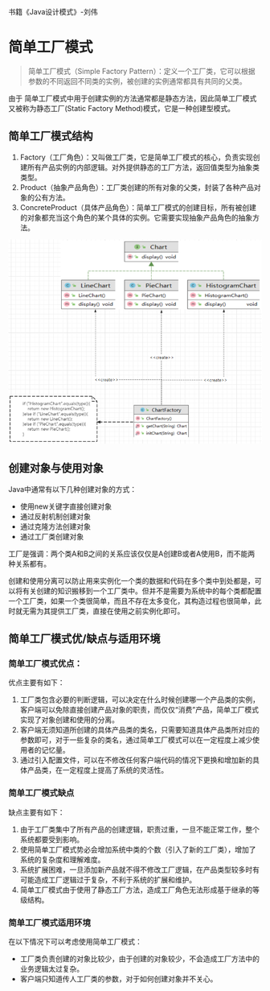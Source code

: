 书籍《Java设计模式》-刘伟
# 简单工厂模式

>简单工厂模式（Simple Factory Pattern）：定义一个工厂类，它可以根据参数的不同返回不同类的实例，被创建的实例通常都具有共同的父类。  

由于 简单工厂模式中用于创建实例的方法通常都是静态方法，因此简单工厂模式又被称为静态工厂(Static Factory Method)模式，它是一种创建型模式。

## 简单工厂模式结构

1. Factory（工厂角色）：又叫做工厂类，它是简单工厂模式的核心，负责实现创建所有产品实例的内部逻辑。对外提供静态的工厂方法，返回值类型为抽象类类型。
2. Product（抽象产品角色）：工厂类创建的所有对象的父类，封装了各种产品对象的公有方法。
3. ConcreteProduct（具体产品角色）：简单工厂模式的创建目标，所有被创建的对象都充当这个角色的某个具体的实例。它需要实现抽象产品角色的抽象方法。

![image-20220329222845689](.\images\image-20220329222845689.png)

## 创建对象与使用对象

Java中通常有以下几种创建对象的方式：

* 使用new关键字直接创建对象
* 通过反射机制创建对象
* 通过克隆方法创建对象
* 通过工厂类创建对象

工厂是强调：两个类A和B之间的关系应该仅仅是A创建B或者A使用B，而不能两种关系都有。

创建和使用分离可以防止用来实例化一个类的数据和代码在多个类中到处都是，可以将有关创建的知识搬移到一个工厂类中。但并不是需要为系统中的每个类都配置一个工厂类，如果一个类很简单，而且不存在太多变化，其构造过程也很简单，此时就无需为其提供工厂类，直接在使用之前实例化即可。

## 简单工厂模式优/缺点与适用环境

### 简单工厂模式优点：

优点主要有如下：

1. 工厂类包含必要的判断逻辑，可以决定在什么时候创建哪一个产品类的实例，客户端可以免除直接创建产品对象的职责，而仅仅“消费”产品，简单工厂模式实现了对象创建和使用的分离。
2. 客户端无须知道所创建的具体产品类的类名，只需要知道具体产品类所对应的参数即可，对于一些复杂的类名，通过简单工厂模式可以在一定程度上减少使用者的记忆量。
3. 通过引入配置文件，可以在不修改任何客户端代码的情况下更换和增加新的具体产品类，在一定程度上提高了系统的灵活性。

### 简单工厂模式缺点

缺点主要有如下：

1. 由于工厂类集中了所有产品的创建逻辑，职责过重，一旦不能正常工作，整个系统都要受到影响。
2. 使用简单工厂模式势必会增加系统中类的个数（引入了新的工厂类），增加了系统的复杂度和理解难度。
3. 系统扩展困难，一旦添加新产品就不得不修改工厂逻辑，在产品类型较多时有可能造成工厂逻辑过于复杂，不利于系统的扩展和维护。
4. 简单工厂模式由于使用了静态工厂方法，造成工厂角色无法形成基于继承的等级结构。

### 简单工厂模式适用环境

在以下情况下可以考虑使用简单工厂模式：

* 工厂类负责创建的对象比较少，由于创建的对象较少，不会造成工厂方法中的业务逻辑太过复杂。
* 客户端只知道传人工厂类的参数，对于如何创建对象并不关心。